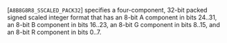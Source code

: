 [`A8B8G8R8_SSCALED_PACK32`] specifies a four-component,
32-bit packed signed scaled integer format that has an 8-bit A component
in bits 24..31, an 8-bit B component in bits 16..23, an 8-bit G
component in bits 8..15, and an 8-bit R component in bits 0..7.